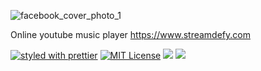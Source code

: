 


![facebook_cover_photo_1](https://user-images.githubusercontent.com/19755484/49606825-6451e500-f962-11e8-8333-e667b77b7c74.png)


Online youtube music player https://www.streamdefy.com

 [![styled with prettier](https://img.shields.io/badge/styled_with-prettier-ff69b4.svg)](https://github.com/prettier/prettier)
 [![MIT License](https://img.shields.io/github/license/dawnlabs/carbon.svg)](https://github.com/dawnlabs/carbon/blob/master/LICENSE)
 <img src="https://img.shields.io/badge/React-15.5.4-blue.svg">
 <img src="https://img.shields.io/badge/Redux-3.6.0-blue.svg?colorB=764abc">
